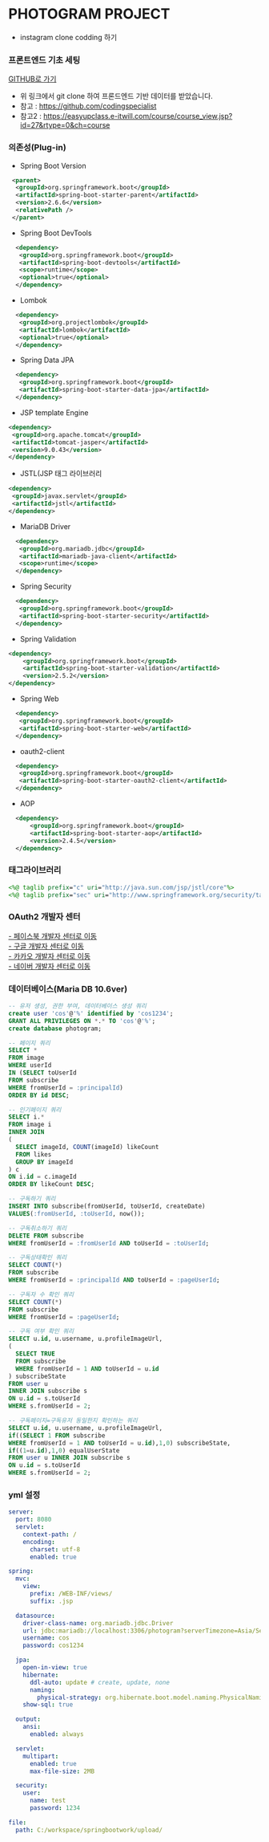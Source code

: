 # PHOTOGRAM PROJECT
- instagram clone codding 하기

### 프론트엔드 기초 세팅 

 <a href="https://github.com/codingspecialist/EaszUp-Springboot-Photogram-Start"> GITHUB로 가기 </a>

- 위 링크에서 git clone 하여 프론드엔드 기반 데이터를 받았습니다.
- 참고 : <https://github.com/codingspecialist>
- 참고2 : <https://easyupclass.e-itwill.com/course/course_view.jsp?id=27&rtype=0&ch=course>

### 의존성(Plug-in)

- Spring Boot Version

```xml
 <parent>
  <groupId>org.springframework.boot</groupId>
  <artifactId>spring-boot-starter-parent</artifactId>
  <version>2.6.6</version>
  <relativePath />
 </parent>
 ```

- Spring Boot DevTools

```xml
  <dependency>
   <groupId>org.springframework.boot</groupId>
   <artifactId>spring-boot-devtools</artifactId>
   <scope>runtime</scope>
   <optional>true</optional>
  </dependency>
```


- Lombok

```xml
  <dependency>
   <groupId>org.projectlombok</groupId>
   <artifactId>lombok</artifactId>
   <optional>true</optional>
  </dependency>
```

- Spring Data JPA

```xml
  <dependency>
   <groupId>org.springframework.boot</groupId>
   <artifactId>spring-boot-starter-data-jpa</artifactId>
  </dependency>
```

- JSP template Engine

```xml
<dependency>
 <groupId>org.apache.tomcat</groupId>
 <artifactId>tomcat-jasper</artifactId>
 <version>9.0.43</version>
</dependency>
```

- JSTL(JSP 태그 라이브러리

```xml
<dependency>
 <groupId>javax.servlet</groupId>
 <artifactId>jstl</artifactId>
</dependency>
```

- MariaDB Driver

```xml
  <dependency>
   <groupId>org.mariadb.jdbc</groupId>
   <artifactId>mariadb-java-client</artifactId>
   <scope>runtime</scope>
  </dependency>
```

- Spring Security

```xml
  <dependency>
   <groupId>org.springframework.boot</groupId>
   <artifactId>spring-boot-starter-security</artifactId>
  </dependency>
```

- Spring Validation

```xml
<dependency>
    <groupId>org.springframework.boot</groupId>
    <artifactId>spring-boot-starter-validation</artifactId>
    <version>2.5.2</version>
</dependency>
```

- Spring Web

```xml
  <dependency>
   <groupId>org.springframework.boot</groupId>
   <artifactId>spring-boot-starter-web</artifactId>
  </dependency>
```

- oauth2-client

```xml
  <dependency>
   <groupId>org.springframework.boot</groupId>
   <artifactId>spring-boot-starter-oauth2-client</artifactId>
  </dependency>
```

- AOP

```xml
  <dependency>
      <groupId>org.springframework.boot</groupId>
      <artifactId>spring-boot-starter-aop</artifactId>
      <version>2.4.5</version>
  </dependency>
```

### 태그라이브러리

```jsp
<%@ taglib prefix="c" uri="http://java.sun.com/jsp/jstl/core"%>
<%@ taglib prefix="sec" uri="http://www.springframework.org/security/tags"%>
```

### OAuth2 개발자 센터

<a href="https://developers.facebook.com/" title="페이스북 개발자 센터로 이동" target="_blank"> - 페이스북 개발자 센터로 이동</a>
<br/>
<a href="https://console.cloud.google.com/getting-started?hl=ko" title="구글 개발자 센터로 이동" target="_blank"> - 구글 개발자 센터로 이동</a>
<br/>
<a href="https://developers.kakao.com/" title="카카오 개발자 센터로 이동" target="_blank"> - 카카오 개발자 센터로 이동</a>
<br/>
<a href="https://developers.naver.com/main/" title="네이버 개발자 센터로 이동" target="_blank"> - 네이버 개발자 센터로 이동</a>

### 데이터베이스(Maria DB 10.6ver)

```sql
-- 유저 생성, 권한 부여, 데이터베이스 생성 쿼리
create user 'cos'@'%' identified by 'cos1234';
GRANT ALL PRIVILEGES ON *.* TO 'cos'@'%';
create database photogram;

-- 페이지 쿼리
SELECT * 
FROM image 
WHERE userId 
IN (SELECT toUserId 
FROM subscribe 
WHERE fromUserId = :principalId) 
ORDER BY id DESC;

-- 인기페이지 쿼리
SELECT i.* 
FROM image i 
INNER JOIN 
(
  SELECT imageId, COUNT(imageId) likeCount 
  FROM likes 
  GROUP BY imageId
) c 
ON i.id = c.imageId 
ORDER BY likeCount DESC;

-- 구독하기 쿼리
INSERT INTO subscribe(fromUserId, toUserId, createDate) 
VALUES(:fromUserId, :toUserId, now());

-- 구독취소하기 쿼리
DELETE FROM subscribe 
WHERE fromUserId = :fromUserId AND toUserId = :toUserId;

-- 구독상태확인 쿼리
SELECT COUNT(*) 
FROM subscribe 
WHERE fromUserId = :principalId AND toUserId = :pageUserId;

-- 구독자 수 확인 쿼리
SELECT COUNT(*) 
FROM subscribe 
WHERE fromUserId = :pageUserId;

-- 구독 여부 확인 쿼리
SELECT u.id, u.username, u.profileImageUrl, 
(
  SELECT TRUE 
  FROM subscribe 
  WHERE fromUserId = 1 AND toUserId = u.id
) subscribeState
FROM user u 
INNER JOIN subscribe s
ON u.id = s.toUserId
WHERE s.fromUserId = 2;

-- 구독페이지=구독유저 동일한지 확인하는 쿼리
SELECT u.id, u.username, u.profileImageUrl, 
if((SELECT 1 FROM subscribe 
WHERE fromUserId = 1 AND toUserId = u.id),1,0) subscribeState,
if((1=u.id),1,0) equalUserState
FROM user u INNER JOIN subscribe s
ON u.id = s.toUserId
WHERE s.fromUserId = 2;
```

### yml 설정

```yml
server:
  port: 8080
  servlet:
    context-path: /
    encoding:
      charset: utf-8
      enabled: true

spring:
  mvc:
    view:
      prefix: /WEB-INF/views/
      suffix: .jsp

  datasource:
    driver-class-name: org.mariadb.jdbc.Driver
    url: jdbc:mariadb://localhost:3306/photogram?serverTimezone=Asia/Seoul
    username: cos
    password: cos1234

  jpa:
    open-in-view: true
    hibernate:
      ddl-auto: update # create, update, none
      naming:
        physical-strategy: org.hibernate.boot.model.naming.PhysicalNamingStrategyStandardImpl
    show-sql: true

  output:
    ansi:
      enabled: always

  servlet:
    multipart:
      enabled: true
      max-file-size: 2MB

  security:
    user:
      name: test
      password: 1234

file:
  path: C:/workspace/springbootwork/upload/
```


